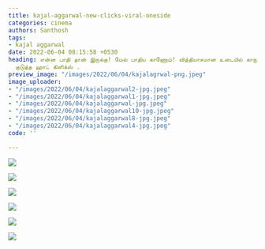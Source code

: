 ```yaml
---
title: kajal-aggarwal-new-clicks-viral-oneside
categories: cinema
authors: Santhosh
tags:
- kajal aggarwal
date: 2022-06-04 08:15:58 +0530
heading: என்ன பாதி தான் இருக்கு! மேல் பாதிய காணோம்! வித்தியாசமான உடையில் காஜல் அகர்வால்
  குடுத்த ஹாட் கிளிக்ஸ் .
preview_image: "/images/2022/06/04/kajalagrwal-png.jpeg"
image_uploader:
- "/images/2022/06/04/kajalaggarwal2-jpg.jpeg"
- "/images/2022/06/04/kajalaggarwal1-jpg.jpeg"
- "/images/2022/06/04/kajalaggarwal-jpg.jpeg"
- "/images/2022/06/04/kajalaggarwal10-jpg.jpeg"
- "/images/2022/06/04/kajalaggarwal8-jpg.jpeg"
- "/images/2022/06/04/kajalaggarwal4-jpg.jpeg"
code: ''

---
```

![](/images/2022/06/04/kajalaggarwal10-jpg.jpeg)

![](/images/2022/06/04/kajalaggarwal4-jpg.jpeg)

![](/images/2022/06/04/kajalaggarwal8-jpg.jpeg)

![](/images/2022/06/04/kajalaggarwal2-jpg.jpeg)

![](/images/2022/06/04/kajalaggarwal-jpg.jpeg)

![](/images/2022/06/04/kajalaggarwal1-jpg.jpeg)
